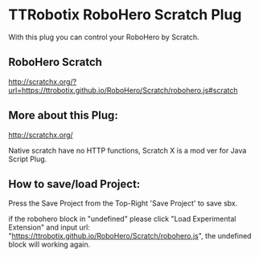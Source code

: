 TTRobotix RoboHero Scratch Plug
===============================

With this plug you can control your RoboHero by Scratch.


RoboHero Scratch
----------------------------
http://scratchx.org/?url=https://ttrobotix.github.io/RoboHero/Scratch/robohero.js#scratch



More about this Plug:
---------------------
http://scratchx.org/

Native scratch have no HTTP functions, Scratch X is a mod ver for Java Script Plug.

How to save/load Project:
-------------------------
Press the Save Project from the Top-Right 'Save Project' to save sbx.

if the robohero block in "undefined" please click "Load Experimental Extension" and input url: "https://ttrobotix.github.io/RoboHero/Scratch/robohero.js", the undefined block will working again.
